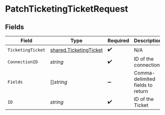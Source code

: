 # PatchTicketingTicketRequest


## Fields

| Field                                                                   | Type                                                                    | Required                                                                | Description                                                             |
| ----------------------------------------------------------------------- | ----------------------------------------------------------------------- | ----------------------------------------------------------------------- | ----------------------------------------------------------------------- |
| `TicketingTicket`                                                       | [shared.TicketingTicket](../../../pkg/models/shared/ticketingticket.md) | :heavy_check_mark:                                                      | N/A                                                                     |
| `ConnectionID`                                                          | *string*                                                                | :heavy_check_mark:                                                      | ID of the connection                                                    |
| `Fields`                                                                | []*string*                                                              | :heavy_minus_sign:                                                      | Comma-delimited fields to return                                        |
| `ID`                                                                    | *string*                                                                | :heavy_check_mark:                                                      | ID of the Ticket                                                        |